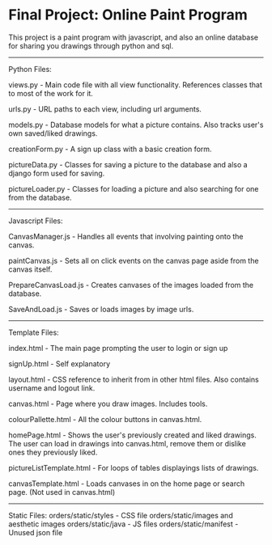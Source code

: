 # Final Project: Online Paint Program

This project is a paint program with javascript, and also an online database for sharing you drawings through python and sql.


--------------------------------------------------
Python Files:

views.py - Main code file with all view functionality. References classes that to most of the work for it.

urls.py - URL paths to each view, including url arguments.

models.py - Database models for what a picture contains. Also tracks user's own saved/liked drawings.


creationForm.py - A sign up class with a basic creation form.

pictureData.py - Classes for saving a picture to the database and also a django form used for saving.

pictureLoader.py - Classes for loading a picture and also searching for one from the database.

--------------------------------------------------
Javascript Files:

CanvasManager.js - Handles all events that involving painting onto the canvas.

paintCanvas.js - Sets all on click events on the canvas page aside from the canvas itself.

PrepareCanvasLoad.js - Creates canvases of the images loaded from the database.

SaveAndLoad.js - Saves or loads images by image urls.

--------------------------------------------------
Template Files:

index.html - The main page prompting the user to login or sign up

signUp.html - Self explanatory

layout.html - CSS reference to inherit from in other html files. Also contains username and logout link.

canvas.html - Page where you draw images. Includes tools.

colourPallette.html - All the colour buttons in canvas.html.

homePage.html - Shows the user's previously created and liked drawings. The user can load in drawings into canvas.html, remove them or dislike ones they previously liked.

pictureListTemplate.html - For loops of tables displayings lists of drawings.

canvasTemplate.html - Loads canvases in on the home page or search page. (Not used in canvas.html)


--------------------------------------------------
Static Files:
orders/static/styles - CSS file 
orders/static/images and aesthetic images
orders/static/java - JS files
orders/static/manifest - Unused json file